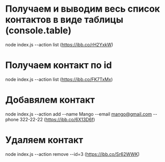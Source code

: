# Получаем и выводим весь список контактов в виде таблицы (console.table)

node index.js --action list
(https://ibb.co/rH2YxkW)

# Получаем контакт по id

node index.js --action list
(https://ibb.co/FK7TxMx)

# Добавялем контакт

node index.js --action add --name Mango --email mango@gmail.com --phone 322-22-22
(https://ibb.co/6X13D6f)

# Удаляем контакт

node index.js --action remove --id=3
(https://ibb.co/Sr62WWK)
